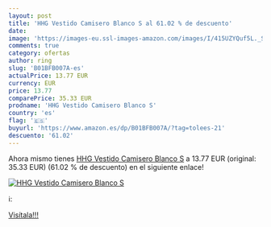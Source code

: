 ```yaml
---
layout: post
title: 'HHG Vestido Camisero Blanco S al 61.02 % de descuento'
date: 
image: 'https://images-eu.ssl-images-amazon.com/images/I/415UZYQuf5L._SL200_.jpg'
comments: true
category: ofertas
author: ring
slug: 'B01BFB007A-es'
actualPrice: 13.77 EUR
currency: EUR
price: 13.77
comparePrice: 35.33 EUR
prodname: 'HHG Vestido Camisero Blanco S'
country: 'es'
flag: '🇪🇸'
buyurl: 'https://www.amazon.es/dp/B01BFB007A/?tag=tolees-21'
descuento: '61.02'
---
```


Ahora mismo tienes [HHG Vestido Camisero Blanco S](https://www.amazon.es/dp/B01BFB007A/?tag=tolees-21) a 13.77 EUR (original: 35.33 EUR) (61.02 %  de descuento) en el siguiente enlace!

[![HHG Vestido Camisero Blanco S](https://images-eu.ssl-images-amazon.com/images/I/415UZYQuf5L._SL200_.jpg)](https://www.amazon.es/dp/B01BFB007A/?tag=tolees-21)

ℹ️:


[Visítala!!!](https://www.amazon.es/dp/B01BFB007A/?tag=tolees-21)
